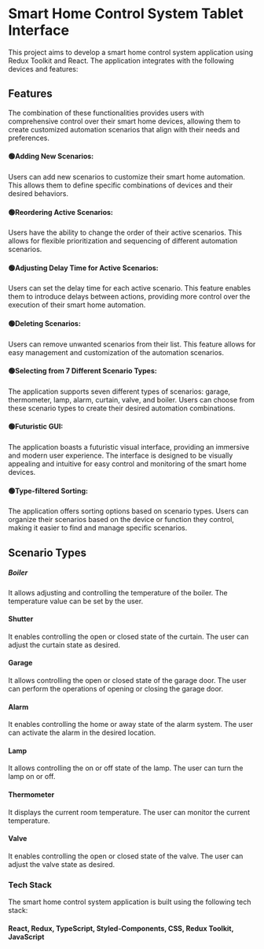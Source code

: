 # Smart Home Control System Tablet Interface
This project aims to develop a smart home control system application using Redux Toolkit and React. The application integrates with the following devices and features:

## Features
The combination of these functionalities provides users with comprehensive control over their smart home devices, allowing them to create customized automation scenarios that align with their needs and preferences.

#### 🟢Adding New Scenarios:
Users can add new scenarios to customize their smart home automation. This allows them to define specific combinations of devices and their desired behaviors.

#### 🟢Reordering Active Scenarios:
Users have the ability to change the order of their active scenarios. This allows for flexible prioritization and sequencing of different automation scenarios.

#### 🟢Adjusting Delay Time for Active Scenarios: 
Users can set the delay time for each active scenario. This feature enables them to introduce delays between actions, providing more control over the execution of their smart home automation.

#### 🟢Deleting Scenarios:
Users can remove unwanted scenarios from their list. This feature allows for easy management and customization of the automation scenarios.

#### 🟢Selecting from 7 Different Scenario Types: 
The application supports seven different types of scenarios: garage, thermometer, lamp, alarm, curtain, valve, and boiler. Users can choose from these scenario types to create their desired automation combinations.

#### 🟢Futuristic GUI:
The application boasts a futuristic visual interface, providing an immersive and modern user experience. The interface is designed to be visually appealing and intuitive for easy control and monitoring of the smart home devices.

#### 🟢Type-filtered Sorting: 
The application offers sorting options based on scenario types. Users can organize their scenarios based on the device or function they control, making it easier to find and manage specific scenarios.

## Scenario Types
##### Boiler
It allows adjusting and controlling the temperature of the boiler.
The temperature value can be set by the user.

#### Shutter
It enables controlling the open or closed state of the curtain.
The user can adjust the curtain state as desired.
#### Garage
It allows controlling the open or closed state of the garage door.
The user can perform the operations of opening or closing the garage door.
#### Alarm
It enables controlling the home or away state of the alarm system.
The user can activate the alarm in the desired location.
#### Lamp
It allows controlling the on or off state of the lamp.
The user can turn the lamp on or off.
#### Thermometer
It displays the current room temperature.
The user can monitor the current temperature.
#### Valve
It enables controlling the open or closed state of the valve.
The user can adjust the valve state as desired.

### Tech Stack
The smart home control system application is built using the following tech stack:
#### React, Redux, TypeScript, Styled-Components, CSS, Redux Toolkit, JavaScript


